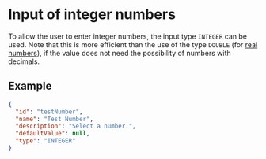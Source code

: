 # Input of integer numbers
To allow the user to enter integer numbers, the input type `INTEGER` can be used. Note that this is more efficient than the use of the type `DOUBLE` (for [real numbers](appspec/current/settings/double.md)), if the value does not need the possibility of numbers with decimals.

## Example

```json
{
  "id": "testNumber",
  "name": "Test Number",
  "description": "Select a number.",
  "defaultValue": null,
  "type": "INTEGER"
}
```